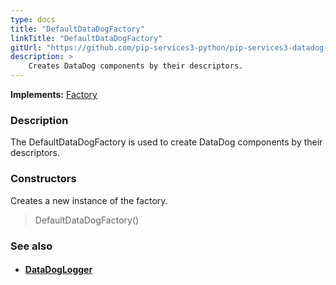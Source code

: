 ```yaml
---
type: docs
title: "DefaultDataDogFactory"
linkTitle: "DefaultDataDogFactory"
gitUrl: "https://github.com/pip-services3-python/pip-services3-datadog-python"
description: >
    Creates DataDog components by their descriptors.
---
```


**Implements:** [Factory](../../../components/build/factory)

### Description

The DefaultDataDogFactory is used to create DataDog components by their descriptors.  

### Constructors
Creates a new instance of the factory.

> DefaultDataDogFactory()


### See also
- #### [DataDogLogger](../../log/datadog_logger)
